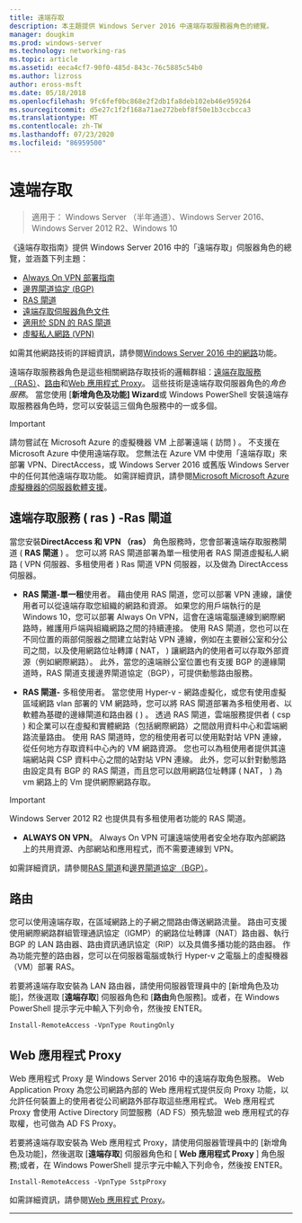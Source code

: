 ```yaml
---
title: 遠端存取
description: 本主題提供 Windows Server 2016 中遠端存取服務器角色的總覽。
manager: dougkim
ms.prod: windows-server
ms.technology: networking-ras
ms.topic: article
ms.assetid: eeca4cf7-90f0-485d-843c-76c5885c54b0
ms.author: lizross
author: eross-msft
ms.date: 05/18/2018
ms.openlocfilehash: 9fc6fef0bc868e2f2db1fa8deb102eb46e959264
ms.sourcegitcommit: d5e27c1f2f168a71ae272bebf8f50e1b3ccbcca3
ms.translationtype: MT
ms.contentlocale: zh-TW
ms.lasthandoff: 07/23/2020
ms.locfileid: "86959500"
---
```

# <a name="remote-access"></a>遠端存取

>適用于： Windows Server （半年通道）、Windows Server 2016、Windows Server 2012 R2、Windows 10

《遠端存取指南》提供 Windows Server 2016 中的「遠端存取」伺服器角色的總覽，並涵蓋下列主題：

- [Always On VPN 部署指南](vpn/always-on-vpn/deploy/always-on-vpn-deploy.md)
- [邊界閘道協定 &#40;BGP&#41;](bgp/Border-Gateway-Protocol-BGP.md)
- [RAS 閘道](ras-gateway/RAS-Gateway.md) 
- [遠端存取伺服器角色文件](ras/Remote-Access-Server-Role-Documentation.md)
- [適用於 SDN 的 RAS 閘道](../../networking/sdn/technologies/network-function-virtualization/RAS-Gateway-for-SDN.md)
- [虛擬私人網路 (VPN)](vpn/vpn-top.md)
 
如需其他網路技術的詳細資訊，請參閱[Windows Server 2016 中的網路](../../networking/index.yml)功能。

遠端存取服務器角色是這些相關網路存取技術的邏輯群組：[遠端存取服務（RAS）](#bkmk_da)、[路由](#bkmk_rras)和[Web 應用程式 Proxy](#bkmk_proxy)。 這些技術是遠端存取伺服器角色的*角色服務*。 當您使用 [**新增角色及功能] Wizard**或 Windows PowerShell 安裝遠端存取服務器角色時，您可以安裝這三個角色服務中的一或多個。

>[!IMPORTANT]
>請勿嘗試在 Microsoft Azure 的虛擬機器 VM 上部署遠端 \( 訪問 \) 。 不支援在 Microsoft Azure 中使用遠端存取。 您無法在 Azure VM 中使用「遠端存取」來部署 VPN、DirectAccess，或 Windows Server 2016 或舊版 Windows Server 中的任何其他遠端存取功能。 如需詳細資訊，請參閱[Microsoft Microsoft Azure 虛擬機器的伺服器軟體支援](https://support.microsoft.com/help/2721672/microsoft-server-software-support-for-microsoft-azure-virtual-machines)。

## <a name="remote-access-service-ras---ras-gateway"></a><a name="bkmk_da"></a>遠端存取服務 \( ras \) -Ras 閘道

當您安裝**DirectAccess 和 VPN （ras）** 角色服務時，您會部署遠端存取服務閘道 \( **RAS 閘道** \) 。 您可以將 RAS 閘道部署為單一租使用者 RAS 閘道虛擬私人網路 \( VPN 伺服器、多租使用者 \) Ras 閘道 VPN 伺服器，以及做為 DirectAccess 伺服器。

- **RAS 閘道-單一租**使用者。 藉由使用 RAS 閘道，您可以部署 VPN 連線，讓使用者可以從遠端存取您組織的網路和資源。 如果您的用戶端執行的是 Windows 10，您可以部署 Always On VPN，這會在遠端電腦連線到網際網路時，維護用戶端與組織網路之間的持續連接。 使用 RAS 閘道，您也可以在不同位置的兩部伺服器之間建立站對站 VPN 連線，例如在主要辦公室和分公司之間，以及使用網路位址轉譯 \( NAT， \) 讓網路內的使用者可以存取外部資源（例如網際網路）。 此外，當您的遠端辦公室位置也有支援 BGP 的邊緣閘道時，RAS 閘道支援邊界閘道協定（BGP），可提供動態路由服務。

- **RAS 閘道-** 多租使用者。 當您使用 Hyper-v \- 網路虛擬化，或您有使用虛擬區域網路 vlan 部署的 VM 網路時，您可以將 RAS 閘道部署為多租使用者、以軟體為基礎的邊緣閘道和路由器 \( \) 。 透過 RAS 閘道，雲端服務提供者 \( csp \) 和企業可以在虛擬和實體網路（包括網際網路）之間啟用資料中心和雲端網路流量路由。 使用 RAS 閘道時，您的租使用者可以使用點對站 VPN 連線，從任何地方存取資料中心內的 VM 網路資源。 您也可以為租使用者提供其遠端網站與 CSP 資料中心之間的站對站 VPN 連線。 此外，您可以針對動態路由設定具有 BGP 的 RAS 閘道，而且您可以啟用網路位址轉譯 \( NAT， \) 為 vm 網路上的 Vm 提供網際網路存取。

>[!IMPORTANT]
> Windows Server 2012 R2 也提供具有多租使用者功能的 RAS 閘道。

- **ALWAYS ON VPN**。 Always On VPN 可讓遠端使用者安全地存取內部網路上的共用資源、內部網站和應用程式，而不需要連線到 VPN。 

如需詳細資訊，請參閱[RAS 閘道](ras-gateway/RAS-Gateway.md)和[邊界閘道協定（BGP）](bgp/Border-Gateway-Protocol-BGP.md)。

## <a name="routing"></a><a name="bkmk_rras"></a>路由

您可以使用遠端存取，在區域網路上的子網之間路由傳送網路流量。 路由可支援使用網際網路群組管理通訊協定（IGMP）的網路位址轉譯（NAT）路由器、執行 BGP 的 LAN 路由器、路由資訊通訊協定（RIP）以及具備多播功能的路由器。 作為功能完整的路由器，您可以在伺服器電腦或執行 Hyper-v 之電腦上的虛擬機器（VM）部署 RAS。

若要將遠端存取安裝為 LAN 路由器，請使用伺服器管理員中的 [新增角色及功能]，然後選取 [**遠端存取**] 伺服器角色和 [**路由**角色服務]。或者，在 Windows PowerShell 提示字元中輸入下列命令，然後按 ENTER。

```  
Install-RemoteAccess -VpnType RoutingOnly
```  

## <a name="web-application-proxy"></a><a name="bkmk_proxy"></a>Web 應用程式 Proxy

Web 應用程式 Proxy 是 Windows Server 2016 中的遠端存取角色服務。 Web Application Proxy 為您公司網路內部的 Web 應用程式提供反向 Proxy 功能，以允許任何裝置上的使用者從公司網路外部存取這些應用程式。 Web 應用程式 Proxy 會使用 Active Directory 同盟服務（AD FS）預先驗證 web 應用程式的存取權，也可做為 AD FS Proxy。

若要將遠端存取安裝為 Web 應用程式 Proxy，請使用伺服器管理員中的 [新增角色及功能]，然後選取 [**遠端存取**] 伺服器角色和 [ **Web 應用程式 Proxy** ] 角色服務;或者，在 Windows PowerShell 提示字元中輸入下列命令，然後按 ENTER。  

```  
Install-RemoteAccess -VpnType SstpProxy  
```  

如需詳細資訊，請參閱[Web 應用程式 Proxy](./web-application-proxy/web-application-proxy-windows-server.md)。


---
